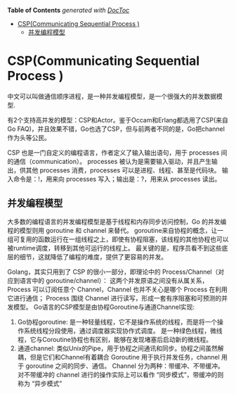 <!-- START doctoc generated TOC please keep comment here to allow auto update -->
<!-- DON'T EDIT THIS SECTION, INSTEAD RE-RUN doctoc TO UPDATE -->
**Table of Contents**  *generated with [DocToc](https://github.com/thlorenz/doctoc)*

- [CSP(Communicating Sequential Process )](#cspcommunicating-sequential-process-)
  - [并发编程模型](#%E5%B9%B6%E5%8F%91%E7%BC%96%E7%A8%8B%E6%A8%A1%E5%9E%8B)

<!-- END doctoc generated TOC please keep comment here to allow auto update -->

# CSP(Communicating Sequential Process )
中文可以叫做通信顺序进程，是一种并发编程模型，是一个很强大的并发数据模型.

有2个支持高并发的模型：CSP和Actor。鉴于Occam和Erlang都选用了CSP(来自Go FAQ)，并且效果不错，Go也选了CSP，但与前两者不同的是，Go把channel作为头等公民。

CSP 也是一门自定义的编程语言，作者定义了输入输出语句，用于 processes 间的通信（communication）。
processes 被认为是需要输入驱动，并且产生输出，供其他 processes 消费，processes 可以是进程、线程、甚至是代码块。
输入命令是：!，用来向 processes 写入；输出是：?，用来从 processes 读出。

## 并发编程模型

大多数的编程语言的并发编程模型是基于线程和内存同步访问控制，Go 的并发编程的模型则用 goroutine 和 channel 来替代。
goroutine来自协程的概念，让一组可复用的函数运行在一组线程之上，即使有协程阻塞，该线程的其他协程也可以被runtime调度，转移到其他可运行的线程上。
最关键的是，程序员看不到这些底层的细节，这就降低了编程的难度，提供了更容易的并发。


Golang，其实只用到了 CSP 的很小一部分，即理论中的 Process/Channel（对应到语言中的 goroutine/channel）：
这两个并发原语之间没有从属关系， Process 可以订阅任意个 Channel，Channel 也并不关心是哪个 Process 在利用它进行通信；
Process 围绕 Channel 进行读写，形成一套有序阻塞和可预测的并发模型。
Go语言的CSP模型是由协程Goroutine与通道Channel实现:

1. Go协程goroutine: 是一种轻量线程，它不是操作系统的线程，而是将一个操作系统线程分段使用，通过调度器实现协作式调度。
   是一种绿色线程，微线程，它与Coroutine协程也有区别，能够在发现堵塞后启动新的微线程。
2. 通道channel: 类似Unix的Pipe，用于协程之间通讯和同步。协程之间虽然解耦，但是它们和Channel有着耦合
   Goroutine 用于执行并发任务，channel 用于 goroutine 之间的同步、通信。
   Channel 分为两种：带缓冲、不带缓冲。对不带缓冲的 channel 进行的操作实际上可以看作 “同步模式”，带缓冲的则称为 “异步模式”

